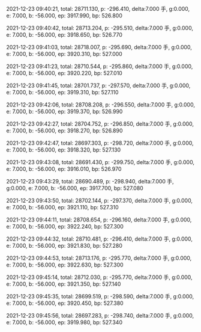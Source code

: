 2021-12-23 09:40:21, total: 28711.130, p: -296.410, delta:7.000 手, g:0.000, e: 7.000, b: -56.000, ep: 3917.990, bp: 526.800

2021-12-23 09:40:42, total: 28713.204, p: -295.510, delta:7.000 手, g:0.000, e: 7.000, b: -56.000, ep: 3918.650, bp: 526.770

2021-12-23 09:41:03, total: 28718.007, p: -295.690, delta:7.000 手, g:0.000, e: 7.000, b: -56.000, ep: 3920.310, bp: 527.000

2021-12-23 09:41:23, total: 28710.544, p: -295.860, delta:7.000 手, g:0.000, e: 7.000, b: -56.000, ep: 3920.220, bp: 527.010

2021-12-23 09:41:45, total: 28701.737, p: -297.570, delta:7.000 手, g:0.000, e: 7.000, b: -56.000, ep: 3919.310, bp: 527.110

2021-12-23 09:42:06, total: 28708.208, p: -296.550, delta:7.000 手, g:0.000, e: 7.000, b: -56.000, ep: 3919.370, bp: 526.990

2021-12-23 09:42:27, total: 28704.752, p: -296.850, delta:7.000 手, g:0.000, e: 7.000, b: -56.000, ep: 3918.270, bp: 526.890

2021-12-23 09:42:47, total: 28697.303, p: -298.720, delta:7.000 手, g:0.000, e: 7.000, b: -56.000, ep: 3918.320, bp: 527.130

2021-12-23 09:43:08, total: 28691.430, p: -299.750, delta:7.000 手, g:0.000, e: 7.000, b: -56.000, ep: 3916.010, bp: 526.970

2021-12-23 09:43:29, total: 28690.489, p: -298.940, delta:7.000 手, g:0.000, e: 7.000, b: -56.000, ep: 3917.700, bp: 527.080

2021-12-23 09:43:50, total: 28702.144, p: -297.370, delta:7.000 手, g:0.000, e: 7.000, b: -56.000, ep: 3921.110, bp: 527.310

2021-12-23 09:44:11, total: 28708.654, p: -296.160, delta:7.000 手, g:0.000, e: 7.000, b: -56.000, ep: 3922.240, bp: 527.300

2021-12-23 09:44:32, total: 28710.481, p: -296.410, delta:7.000 手, g:0.000, e: 7.000, b: -56.000, ep: 3921.830, bp: 527.280

2021-12-23 09:44:53, total: 28713.176, p: -295.770, delta:7.000 手, g:0.000, e: 7.000, b: -56.000, ep: 3922.630, bp: 527.300

2021-12-23 09:45:14, total: 28712.030, p: -295.770, delta:7.000 手, g:0.000, e: 7.000, b: -56.000, ep: 3921.350, bp: 527.140

2021-12-23 09:45:35, total: 28699.519, p: -298.590, delta:7.000 手, g:0.000, e: 7.000, b: -56.000, ep: 3920.450, bp: 527.380

2021-12-23 09:45:56, total: 28697.283, p: -298.740, delta:7.000 手, g:0.000, e: 7.000, b: -56.000, ep: 3919.980, bp: 527.340